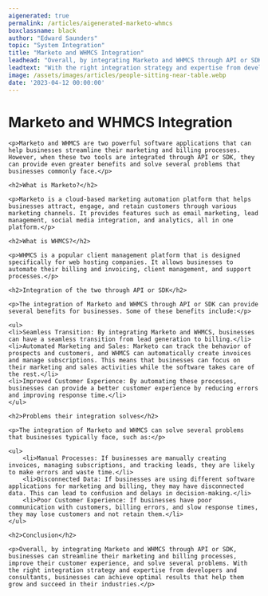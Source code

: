 ```yaml
---
aigenerated: true
permalink: /articles/aigenerated-marketo-whmcs
boxclassname: black
author: "Edward Saunders"
topic: "System Integration"
title: "Marketo and WHMCS Integration"
leadhead: "Overall, by integrating Marketo and WHMCS through API or SDK, businesses can streamline their marketing and billing processes, improve their customer experience, and solve several problems"
leadtext: "With the right integration strategy and expertise from developers and consultants, businesses can achieve optimal results that help them grow and succeed in their industries."
image: /assets/images/articles/people-sitting-near-table.webp
date: '2023-04-12 00:00:00'
---
```

<div class="arttext">
	<h1>Marketo and WHMCS Integration</h1>

	<p>Marketo and WHMCS are two powerful software applications that can help businesses streamline their marketing and billing processes. However, when these two tools are integrated through API or SDK, they can provide even greater benefits and solve several problems that businesses commonly face.</p>

	<h2>What is Marketo?</h2>

	<p>Marketo is a cloud-based marketing automation platform that helps businesses attract, engage, and retain customers through various marketing channels. It provides features such as email marketing, lead management, social media integration, and analytics, all in one platform.</p>

	<h2>What is WHMCS?</h2>

	<p>WHMCS is a popular client management platform that is designed specifically for web hosting companies. It allows businesses to automate their billing and invoicing, client management, and support processes.</p>

	<h2>Integration of the two through API or SDK</h2>

	<p>The integration of Marketo and WHMCS through API or SDK can provide several benefits for businesses. Some of these benefits include:</p>

	<ul>
	<li>Seamless Transition: By integrating Marketo and WHMCS, businesses can have a seamless transition from lead generation to billing.</li>
	<li>Automated Marketing and Sales: Marketo can track the behavior of prospects and customers, and WHMCS can automatically create invoices and manage subscriptions. This means that businesses can focus on their marketing and sales activities while the software takes care of the rest.</li>
	<li>Improved Customer Experience: By automating these processes, businesses can provide a better customer experience by reducing errors and improving response time.</li>
	</ul>

	<h2>Problems their integration solves</h2>

	<p>The integration of Marketo and WHMCS can solve several problems that businesses typically face, such as:</p>

	<ul>
		<li>Manual Processes: If businesses are manually creating invoices, managing subscriptions, and tracking leads, they are likely to make errors and waste time.</li>
		<li>Disconnected Data: If businesses are using different software applications for marketing and billing, they may have disconnected data. This can lead to confusion and delays in decision-making.</li>
		<li>Poor Customer Experience: If businesses have poor communication with customers, billing errors, and slow response times, they may lose customers and not retain them.</li>
	</ul>

	<h2>Conclusion</h2>

	<p>Overall, by integrating Marketo and WHMCS through API or SDK, businesses can streamline their marketing and billing processes, improve their customer experience, and solve several problems. With the right integration strategy and expertise from developers and consultants, businesses can achieve optimal results that help them grow and succeed in their industries.</p>

</div>